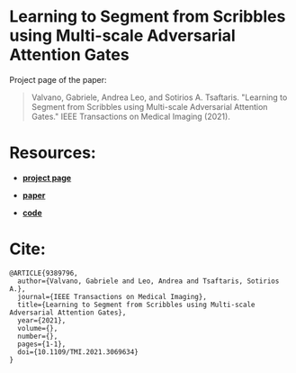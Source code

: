 # Learning to Segment from Scribbles using Multi-scale Adversarial Attention Gates

Project page of the paper: 

> Valvano, Gabriele, Andrea Leo, and Sotirios A. Tsaftaris. "Learning to Segment from Scribbles using Multi-scale Adversarial Attention Gates." IEEE Transactions on Medical Imaging (2021).

# Resources:

- [**project page**](https://vios-s.github.io/multiscale-adversarial-attention-gates/)

- [**paper**](https://arxiv.org/abs/2007.01152)

- [**code**](https://github.com/gvalvano/multiscale-adversarial-attention-gates)

# Cite:

```
@ARTICLE{9389796,
  author={Valvano, Gabriele and Leo, Andrea and Tsaftaris, Sotirios A.},
  journal={IEEE Transactions on Medical Imaging}, 
  title={Learning to Segment from Scribbles using Multi-scale Adversarial Attention Gates}, 
  year={2021},
  volume={},
  number={},
  pages={1-1},
  doi={10.1109/TMI.2021.3069634}
}
```
